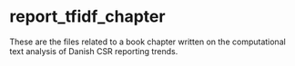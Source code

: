 # report_tfidf_chapter
These are the files related to a book chapter written on the computational text analysis of Danish CSR reporting trends.

